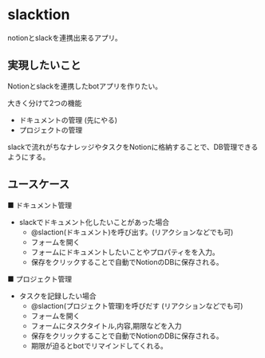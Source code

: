 # slacktion

notionとslackを連携出来るアプリ。

## 実現したいこと
Notionとslackを連携したbotアプリを作りたい。

大きく分けて2つの機能
- ドキュメントの管理 (先にやる)
- プロジェクトの管理 

slackで流れがちなナレッジやタスクをNotionに格納することで、DB管理できるようにする。


## ユースケース
■ ドキュメント管理
- slackでドキュメント化したいことがあった場合 
  - @slaction(ドキュメント)を呼び出す。(リアクションなどでも可)
  - フォームを開く
  - フォームにドキュメントしたいことやプロパティをを入力。
  - 保存をクリックすることで自動でNotionのDBに保存される。

■ プロジェクト管理
- タスクを記録したい場合
  - @slaction(プロジェクト管理)を呼びだす (リアクションなどでも可)
  - フォームを開く
  - フォームにタスクタイトル,内容,期限などを入力
  - 保存をクリックすることで自動でNotionのDBに保存される。
  - 期限が迫るとbotでリマインドしてくれる。
